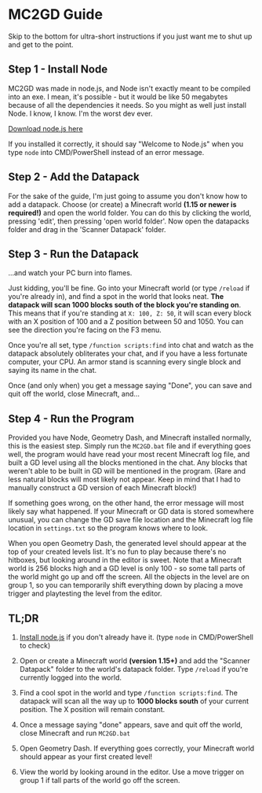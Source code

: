 # MC2GD Guide

Skip to the bottom for ultra-short instructions if you just want me to shut up and get to the point.

## Step 1 - Install Node

MC2GD was made in node.js, and Node isn't exactly meant to be compiled into an exe. I mean, it's possible - but it would be like 50 megabytes because of all the dependencies it needs. So you might as well just install Node. I know, I know. I'm the worst dev ever.

[Download node.js here](https://nodejs.org/en/download/)

If you installed it correctly, it should say "Welcome to Node.js" when you type `node` into CMD/PowerShell instead of an error message.

## Step 2 - Add the Datapack

For the sake of the guide, I'm just going to assume you don't know how to add a datapack. Choose (or create) a Minecraft world **(1.15 or newer is required!)** and open the world folder. You can do this by clicking the world, pressing 'edit', then pressing 'open world folder'. Now open the datapacks folder and drag in the 'Scanner Datapack' folder.

## Step 3 - Run the Datapack

...and watch your PC burn into flames.

Just kidding, you'll be fine. Go into your Minecraft world (or type `/reload` if you're already in), and find a spot in the world that looks neat. **The datapack will scan 1000 blocks south of the block you're standing on**. This means that if you're standing at `X: 100, Z: 50`, it will scan every block with an X position of 100 and a Z position between 50 and 1050. You can see the direction you're facing on the F3 menu.

Once you're all set, type `/function scripts:find` into chat and watch as the datapack absolutely obliterates your chat, and if you have a less fortunate computer, your CPU. An armor stand is scanning every single block and saying its name in the chat.

Once (and only when) you get a message saying "Done", you can save and quit off the world, close Minecraft, and...

## Step 4 - Run the Program

Provided you have Node, Geometry Dash, and Minecraft installed normally, this is the easiest step. Simply run the `MC2GD.bat` file and if everything goes well, the program would have read your most recent Minecraft log file, and built a GD level using all the blocks mentioned in the chat. Any blocks that weren't able to be built in GD will be mentioned in the program. (Rare and less natural blocks will most likely not appear. Keep in mind that I had to manually construct a GD version of each Minecraft block!)

If something goes wrong, on the other hand, the error message will most likely say what happened. If your Minecraft or GD data is stored somewhere unusual, you can change the GD save file location and the Minecraft log file location in `settings.txt` so the program knows where to look.

When you open Geometry Dash, the generated level should appear at the top of your created levels list. It's no fun to play because there's no hitboxes, but looking around in the editor is sweet. Note that a Minecraft world is 256 blocks high and a GD level is only 100 - so some tall parts of the world might go up and off the screen. All the objects in the level are on group 1, so you can temporarily shift everything down by placing a move trigger and playtesting the level from the editor.

## TL;DR

1.  [Install node.js](https://nodejs.org/en/download/) if you don't already have it. (type `node` in CMD/PowerShell to check)

2. Open or create a Minecraft world **(version 1.15+)** and add the "Scanner Datapack" folder to the world's datapack folder. Type `/reload` if you're currently logged into the world.

3. Find a cool spot in the world and type `/function scripts:find`. The datapack will scan all the way up to **1000 blocks south** of your current position. The X position will remain constant.

4. Once a message saying "done" appears, save and quit off the world, close Minecraft and run `MC2GD.bat`

5. Open Geometry Dash. If everything goes correctly, your Minecraft world should appear as your first created level!

6. View the world by looking around in the editor. Use a move trigger on group 1 if tall parts of the world go off the screen.

